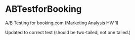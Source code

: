 # ABTestforBooking
A/B Testing for booking.com (Marketing Analysis HW 1)

Updated to correct test (should be two-tailed, not one tailed.)
